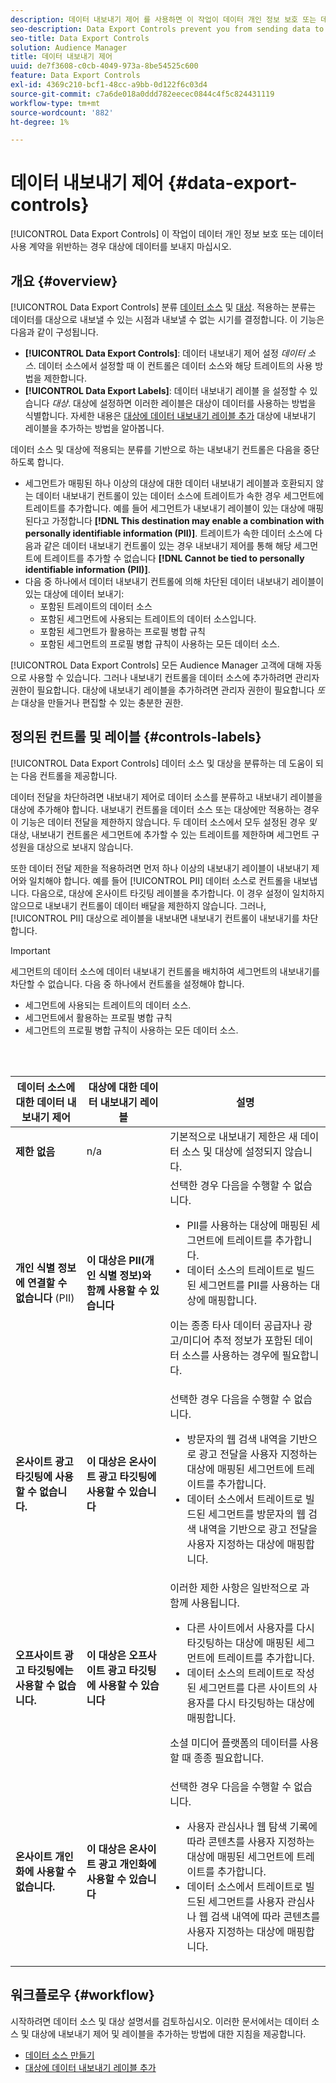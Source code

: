 ```yaml
---
description: 데이터 내보내기 제어 를 사용하면 이 작업이 데이터 개인 정보 보호 또는 데이터 사용 계약을 위반하는 경우 데이터를 대상으로 보내지 못합니다.
seo-description: Data Export Controls prevent you from sending data to destinations when this action violates data privacy or data use agreements.
seo-title: Data Export Controls
solution: Audience Manager
title: 데이터 내보내기 제어
uuid: de7f3608-c0cb-4049-973a-8be54525c600
feature: Data Export Controls
exl-id: 4369c210-bcf1-48cc-a9bb-0d122f6c03d4
source-git-commit: c7a6de018a0ddd782eecec0844c4f5c824431119
workflow-type: tm+mt
source-wordcount: '882'
ht-degree: 1%

---
```


# 데이터 내보내기 제어 {#data-export-controls}

[!UICONTROL Data Export Controls] 이 작업이 데이터 개인 정보 보호 또는 데이터 사용 계약을 위반하는 경우 대상에 데이터를 보내지 마십시오.

## 개요 {#overview}

[!UICONTROL Data Export Controls] 분류 [데이터 소스](../features/datasources-list-and-settings.md#data-sources-list-and-settings) 및 [대상](../features/destinations/destinations.md). 적용하는 분류는 데이터를 대상으로 내보낼 수 있는 시점과 내보낼 수 없는 시기를 결정합니다. 이 기능은 다음과 같이 구성됩니다.

* **[!UICONTROL Data Export Controls]**: 데이터 내보내기 제어 설정 *데이터 소스*. 데이터 소스에서 설정할 때 이 컨트롤은 데이터 소스와 해당 트레이트의 사용 방법을 제한합니다.
* **[!UICONTROL Data Export Labels]**: 데이터 내보내기 레이블 을 설정할 수 있습니다 *대상*. 대상에 설정하면 이러한 레이블은 대상이 데이터를 사용하는 방법을 식별합니다. 자세한 내용은 [대상에 데이터 내보내기 레이블 추가](/help/using/features/destinations/add-data-export-labels.md) 대상에 내보내기 레이블을 추가하는 방법을 알아봅니다.

데이터 소스 및 대상에 적용되는 분류를 기반으로 하는 내보내기 컨트롤은 다음을 중단하도록 합니다.

* 세그먼트가 매핑된 하나 이상의 대상에 대한 데이터 내보내기 레이블과 호환되지 않는 데이터 내보내기 컨트롤이 있는 데이터 소스에 트레이트가 속한 경우 세그먼트에 트레이트를 추가합니다.
예를 들어 세그먼트가 내보내기 레이블이 있는 대상에 매핑된다고 가정합니다 **[!DNL This destination may enable a combination with personally identifiable information (PII)]**. 트레이트가 속한 데이터 소스에 다음과 같은 데이터 내보내기 컨트롤이 있는 경우 내보내기 제어를 통해 해당 세그먼트에 트레이트를 추가할 수 없습니다 **[!DNL Cannot be tied to personally identifiable information (PII)]**.
* 다음 중 하나에서 데이터 내보내기 컨트롤에 의해 차단된 데이터 내보내기 레이블이 있는 대상에 데이터 보내기:
   * 포함된 트레이트의 데이터 소스
   * 포함된 세그먼트에 사용되는 트레이트의 데이터 소스입니다.
   * 포함된 세그먼트가 활용하는 프로필 병합 규칙
   * 포함된 세그먼트의 프로필 병합 규칙이 사용하는 모든 데이터 소스.

[!UICONTROL Data Export Controls] 모든 Audience Manager 고객에 대해 자동으로 사용할 수 있습니다. 그러나 내보내기 컨트롤을 데이터 소스에 추가하려면 관리자 권한이 필요합니다. 대상에 내보내기 레이블을 추가하려면 관리자 권한이 필요합니다 *또는* 대상을 만들거나 편집할 수 있는 충분한 권한.

## 정의된 컨트롤 및 레이블 {#controls-labels}

[!UICONTROL Data Export Controls] 데이터 소스 및 대상을 분류하는 데 도움이 되는 다음 컨트롤을 제공합니다.

데이터 전달을 차단하려면 내보내기 제어로 데이터 소스를 분류하고 내보내기 레이블을 대상에 추가해야 합니다. 내보내기 컨트롤을 데이터 소스 또는 대상에만 적용하는 경우 이 기능은 데이터 전달을 제한하지 않습니다. 두 데이터 소스에서 모두 설정된 경우 *및* 대상, 내보내기 컨트롤은 세그먼트에 추가할 수 있는 트레이트를 제한하며 세그먼트 구성원을 대상으로 보내지 않습니다.

또한 데이터 전달 제한을 적용하려면 먼저 하나 이상의 내보내기 레이블이 내보내기 제어와 일치해야 합니다. 예를 들어 [!UICONTROL PII] 데이터 소스로 컨트롤을 내보냅니다. 다음으로, 대상에 온사이트 타깃팅 레이블을 추가합니다. 이 경우 설정이 일치하지 않으므로 내보내기 컨트롤이 데이터 배달을 제한하지 않습니다. 그러나, [!UICONTROL PII] 대상으로 레이블을 내보내면 내보내기 컨트롤이 내보내기를 차단합니다.

>[!IMPORTANT]
>
>세그먼트의 데이터 소스에 데이터 내보내기 컨트롤을 배치하여 세그먼트의 내보내기를 차단할 수 없습니다. 다음 중 하나에서 컨트롤을 설정해야 합니다.
> * 세그먼트에 사용되는 트레이트의 데이터 소스.
> * 세그먼트에서 활용하는 프로필 병합 규칙
> * 세그먼트의 프로필 병합 규칙이 사용하는 모든 데이터 소스.


<br> 

<table id="table_7D1F0270B5604A82B96A13CC49C937C0"> 
 <thead> 
  <tr> 
   <th colname="col1" class="entry"> 데이터 소스에 대한 데이터 내보내기 제어 </th> 
   <th colname="col2" class="entry"> 대상에 대한 데이터 내보내기 레이블 </th> 
   <th colname="col3" class="entry"> 설명 </th> 
  </tr> 
 </thead>
 <tbody> 
  <tr> 
   <td colname="col1"> <b><span class="uicontrol"> 제한 없음</span></b> </td> 
   <td colname="col2"> n/a </td> 
   <td colname="col3"> 기본적으로 내보내기 제한은 새 데이터 소스 및 대상에 설정되지 않습니다. </td> 
  </tr> 
  <tr> 
   <td colname="col1"> <b><span class="uicontrol"> 개인 식별 정보에 연결할 수 없습니다</span></b> (PII) </td> 
   <td colname="col2"> <b><span class="uicontrol"> 이 대상은 PII(개인 식별 정보)와 함께 사용할 수 있습니다</span></b> </td> 
   <td colname="col3">선택한 경우 다음을 수행할 수 없습니다. 
    <ul id="ul_0D5A4D0373374217A4BACDFC3BB2F79D"> 
     <li id="li_C32FC26C6E814412A1C73B840E81BB68">PII를 사용하는 대상에 매핑된 세그먼트에 트레이트를 추가합니다. </li> 
     <li id="li_BF4FD10807AF4E109CEA22FBD3F6F9B3">데이터 소스의 트레이트로 빌드된 세그먼트를 PII를 사용하는 대상에 매핑합니다. </li> 
    </ul> <p>이는 종종 타사 데이터 공급자나 광고/미디어 추적 정보가 포함된 데이터 소스를 사용하는 경우에 필요합니다. </p> </td> 
  </tr> 
  <tr> 
   <td colname="col1"> <b><span class="uicontrol"> 온사이트 광고 타깃팅에 사용할 수 없습니다.</span></b> </td> 
   <td colname="col2"> <b><span class="uicontrol"> 이 대상은 온사이트 광고 타깃팅에 사용할 수 있습니다</span></b> </td> 
   <td colname="col3">선택한 경우 다음을 수행할 수 없습니다. 
    <ul id="ul_5B17972E7E0C424A833AD540DFF3CBF2"> 
     <li id="li_05810CEAC8CB4616BB2D52DDDADA84A8">방문자의 웹 검색 내역을 기반으로 광고 전달을 사용자 지정하는 대상에 매핑된 세그먼트에 트레이트를 추가합니다. </li> 
     <li id="li_B2C3479ECEA74F49B9A2CFDDEE128DF3">데이터 소스에서 트레이트로 빌드된 세그먼트를 방문자의 웹 검색 내역을 기반으로 광고 전달을 사용자 지정하는 대상에 매핑합니다. </li> 
    </ul> </td> 
  </tr> 
  <tr> 
   <td colname="col1"> <b><span class="uicontrol"> 오프사이트 광고 타깃팅에는 사용할 수 없습니다.</span></b> </td> 
   <td colname="col2"> <b><span class="uicontrol"> 이 대상은 오프사이트 광고 타깃팅에 사용할 수 있습니다</span></b> </td> 
   <td colname="col3">이러한 제한 사항은 일반적으로 과 함께 사용됩니다. 
    <ul id="ul_B9352FF5282C481BA3A24C581217A156"> 
     <li id="li_0F89583A603D4CD8804724954CFD52C6">다른 사이트에서 사용자를 다시 타깃팅하는 대상에 매핑된 세그먼트에 트레이트를 추가합니다. </li> 
     <li id="li_ABDD8BEDE9AF411695C7BDF9AE522BA7">데이터 소스의 트레이트로 작성된 세그먼트를 다른 사이트의 사용자를 다시 타깃팅하는 대상에 매핑합니다. </li> 
    </ul> <p>소셜 미디어 플랫폼의 데이터를 사용할 때 종종 필요합니다. </p> </td> 
  </tr> 
  <tr> 
   <td colname="col1"> <b><span class="uicontrol"> 온사이트 개인화에 사용할 수 없습니다.</span></b> </td> 
   <td colname="col2"> <b><span class="uicontrol"> 이 대상은 온사이트 광고 개인화에 사용할 수 있습니다</span></b> </td> 
   <td colname="col3">선택한 경우 다음을 수행할 수 없습니다. 
    <ul id="ul_3360EB209E07402A863F0E7473B99D3F"> 
     <li id="li_88B3842B67E040EB9DC0BBEB8E5EC251">사용자 관심사나 웹 탐색 기록에 따라 콘텐츠를 사용자 지정하는 대상에 매핑된 세그먼트에 트레이트를 추가합니다. </li> 
     <li id="li_6506254CCE6546039A3D82B60368C8B4">데이터 소스에서 트레이트로 빌드된 세그먼트를 사용자 관심사나 웹 검색 내역에 따라 콘텐츠를 사용자 지정하는 대상에 매핑합니다. </li> 
    </ul> </td> 
  </tr> 
 </tbody> 
</table>

## 워크플로우 {#workflow}

시작하려면 데이터 소스 및 대상 설명서를 검토하십시오. 이러한 문서에서는 데이터 소스 및 대상에 내보내기 제어 및 레이블을 추가하는 방법에 대한 지침을 제공합니다.

* [데이터 소스 만들기](../features/manage-datasources.md#create-data-source)
* [대상에 데이터 내보내기 레이블 추가](../features/destinations/add-data-export-labels.md)
